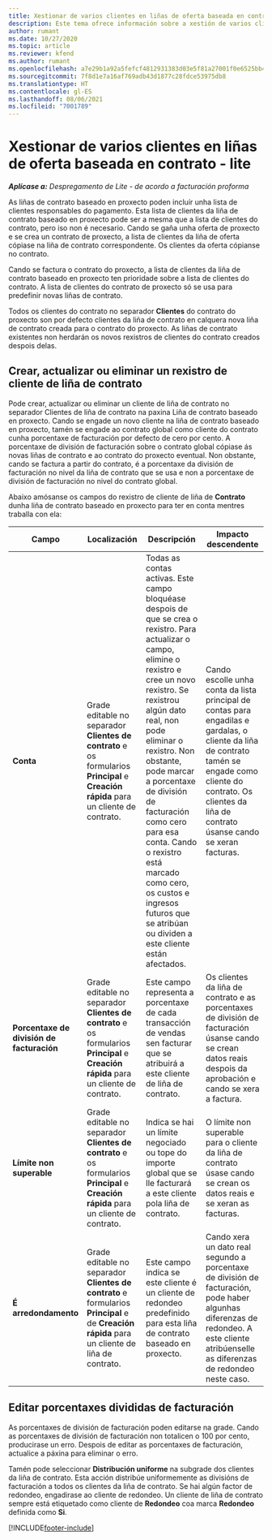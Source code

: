 ```yaml
---
title: Xestionar de varios clientes en liñas de oferta baseada en contrato - lite
description: Este tema ofrece información sobre a xestión de varios clientes en liñas de contrato baseado en proxecto.
author: rumant
ms.date: 10/27/2020
ms.topic: article
ms.reviewer: kfend
ms.author: rumant
ms.openlocfilehash: a7e29b1a92a5fefcf4812931383d03e5f81a27001f0e6525bb4eeb8dc93b18b9
ms.sourcegitcommit: 7f8d1e7a16af769adb43d1877c28fdce53975db8
ms.translationtype: HT
ms.contentlocale: gl-ES
ms.lasthandoff: 08/06/2021
ms.locfileid: "7001789"
---
```

# <a name="manage-multiple-customers-on-project-based-contract-lines---lite"></a>Xestionar de varios clientes en liñas de oferta baseada en contrato - lite

_**Aplícase a:** Despregamento de Lite - de acordo a facturación proforma_

As liñas de contrato baseado en proxecto poden incluír unha lista de clientes responsables do pagamento. Esta lista de clientes da liña de contrato baseado en proxecto pode ser a mesma que a lista de clientes do contrato, pero iso non é necesario. Cando se gaña unha oferta de proxecto e se crea un contrato de proxecto, a lista de clientes da liña de oferta cópiase na liña de contrato correspondente. Os clientes da oferta cópianse no contrato.

Cando se factura o contrato do proxecto, a lista de clientes da liña de contrato baseado en proxecto ten prioridade sobre a lista de clientes do contrato. A lista de clientes do contrato de proxecto só se usa para predefinir novas liñas de contrato.

Todos os clientes do contrato no separador **Clientes** do contrato do proxecto son por defecto clientes da liña de contrato en calquera nova liña de contrato creada para o contrato do proxecto. As liñas de contrato existentes non herdarán os novos rexistros de clientes do contrato creados despois delas.

## <a name="create-update-or-delete-a-contract-line-customer-record"></a>Crear, actualizar ou eliminar un rexistro de cliente de liña de contrato

Pode crear, actualizar ou eliminar un cliente de liña de contrato no separador Clientes de liña de contrato na paxina Liña de contrato baseado en proxecto. Cando se engade un novo cliente na liña de contrato baseado en proxecto, tamén se engade ao contrato global como cliente do contrato cunha porcentaxe de facturación por defecto de cero por cento. A porcentaxe de división de facturación sobre o contrato global cópiase ás novas liñas de contrato e ao contrato do proxecto eventual. Non obstante, cando se factura a partir do contrato, é a porcentaxe da división de facturación no nivel da liña de contrato que se usa e non a porcentaxe de división de facturación no nivel do contrato global.

Abaixo amósanse os campos do rexistro de cliente de liña de **Contrato** dunha liña de contrato baseado en proxecto para ter en conta mentres traballa con ela:

| Campo | Localización | Descripción | Impacto descendente |
| --- | --- | --- | --- |
| **Conta** | Grade editable no separador **Clientes de contrato** e os formularios **Principal** e **Creación rápida** para un cliente de contrato. | Todas as contas activas. Este campo bloquéase despois de que se crea o rexistro. Para actualizar o campo, elimine o rexistro e cree un novo rexistro. Se rexistrou algún dato real, non pode eliminar o rexistro. Non obstante, pode marcar a porcentaxe de división de facturación como cero para esa conta. Cando o rexistro está marcado como cero, os custos e ingresos futuros que se atribúan ou dividen a este cliente están afectados. | Cando escolle unha conta da lista principal de contas para engadilas e gardalas, o cliente da liña de contrato tamén se engade como cliente do contrato. Os clientes da liña de contrato úsanse cando se xeran facturas. |
| **Porcentaxe de división de facturación** | Grade editable no separador **Clientes de contrato** e os formularios **Principal** e **Creación rápida** para un cliente de contrato. | Este campo representa a porcentaxe de cada transacción de vendas sen facturar que se atribuirá a este cliente de liña de contrato. | Os clientes da liña de contrato e as porcentaxes de división de facturación úsanse cando se crean datos reais despois da aprobación e cando se xera a factura. |
| **Límite non superable** | Grade editable no separador **Clientes de contrato** e os formularios **Principal** e **Creación rápida** para un cliente de contrato. | Indica se hai un límite negociado ou tope do importe global que se lle facturará a este cliente pola liña de contrato. | O límite non superable para o cliente da liña de contrato úsase cando se crean os datos reais e se xeran as facturas. |
| **É arredondamento** | Grade editable no separador **Clientes de contrato** e formularios **Principal** e de **Creación rápida** para un cliente de liña de contrato. | Este campo indica se este cliente é un cliente de redondeo predefinido para esta liña de contrato baseado en proxecto. | Cando xera un dato real segundo a porcentaxe de división de facturación, pode haber algunhas diferenzas de redondeo. A este cliente atribúenselle as diferenzas de redondeo neste caso. |

## <a name="edit-billing-split-percentages"></a>Editar porcentaxes divididas de facturación

As porcentaxes de división de facturación poden editarse na grade. Cando as porcentaxes de división de facturación non totalicen o 100 por cento, producirase un erro. Despois de editar as porcentaxes de facturación, actualice a páxina para eliminar o erro.

Tamén pode seleccionar **Distribución uniforme** na subgrade dos clientes da liña de contrato. Esta acción distribúe uniformemente as divisións de facturación a todos os clientes da liña de contrato. Se hai algún factor de redondeo, engadirase ao cliente de redondeo. Un cliente de liña de contrato sempre está etiquetado como cliente de **Redondeo** coa marca **Redondeo** definida como **Si**.


[!INCLUDE[footer-include](../../includes/footer-banner.md)]